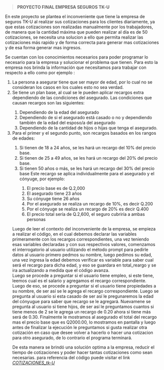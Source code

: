 >**PROYECTO FINAL EMPRESA SEGUROS TK-U**


En este proyecto se plantea el inconveniente que tiene la empresa de seguros TK-U al realizar sus cotizaciones para los clientes diariamente, ya que estas cotizaciones son realizadas manualmente por los trabajadores, de manera que la cantidad máxima que pueden realizar al día es de 50 cotizaciones, se necesita una solucion a ello que permita realizar las cotizaciones más rapido y de forma correcta para generar mas cotizaciones y de esa forma generar mas ingresos. 

Se cuentan con los conocimientos necesarios para poder programar lo necesario para la empresa y solucionar el problema que tienen. Para esto la empresa nos brinda la información que necesitamos para trabajar con respecto a ello como por ejemplo : 

<ol>
<li>La persona a asegurar tiene que ser mayor de edad, por lo cual no se
consideran los casos en los cuales esto no sea verdad.</li>
<li>Se tiene un plan base, al cual se le pueden aplicar recargos extra dependiendo de las condiciones del asegurado. Las condiciones que causan recargos son las siguientes:</li>
  <ol><li>Dependiendo de la edad del asegurado</li>  
  <li>Dependiendo de si el asegurado está casado o no y dependiendo también de la edad del esposo/a del asegurado</li>   
  <li>Dependiendo de la cantidad de hijos o hijas que tenga el asegurado.</li></ol>
<li>Para el primer y el segundo punto, son recargos basados en los rangos de edades:</li>
  <ol><li>Si tienen de 18 a 24 años, se les hará un recargo del 10% del precio base.</li>
  <li>Si tienen de 25 a 49 años, se les hará un recargo del 20% del precio base.</li>
  <li>Si tienen 50 años o más, se les hará un recargo del 30% del precio base Este recargo se aplica individualmente para el asegurado y el cónyuge, por ejemplo:</li></ol>
    <ol><ol><li>El precio base es de Q.2,000</li>
    <li>El asegurado tiene 23 años</li>
    <li>Su cónyuge tiene 26 años</li>
    <li>Por el asegurado se realiza un recargo de 10%, es decir Q.200</li>
    <li>Por el cónyuge se realiza un recargo de 20% es decir Q.400</li>
    <li>El precio total sería de Q.2,600, el seguro cubriría a ambas personas</li></ol></ol>  

Luego de leer el contexto del inconveniente de la empresa, se empieza a realizar el código, en el cual debemos declarar las variables primeramente con los recargos correspondientes, una vez teniendo esas variables declaradas y con sus respectivos valores, comenzamos el interrogatorio al usuario utilizando el método prompt para pedirle datos al usuario primero pedmos su nombre, luego pedimos su edad, una vez ingresa la edad debemos verificar es variable para saber cual será el recargo para dicha edad, y eso se guardara en total_reargo y se ira actualizando a medida que el código avanza.  
Luego se procede a preguntar si el usuario tiene empleo, si este tiene, leemos cual es el salario y agregamos el recargo correspondiente.  
Luego de eso, se procede a preguntar si el usuario tiene propiedades a su nombre, de ser así se le agrega el recargo correspondiente. 
Luego se pregunta al usuario si esta casado de ser así le pregunaremos la edad del cónyugue para saber que recargo se le agregará. 
Nuevamene se pregunta al usuario si tiene hijos, de ser así le preguntamos cuantos si tiene menos de 2 se le agrega un recargo de 0.20 ahora si tiene más será de 0.30.
Finalmente le mostramos al asegurado el total del recargo mas el precio base que es Q2000.00, lo mostramos en pantalla y luego antes de finalizar la ejecución le preguntamos si gusta realizar otra cotización en caso que desee volver a hacerlo o hacer una cotizacion para otro asegurado, de lo contrario el programa terminará. 

De esta manera se brindó una solución optima a la empresa, reducir el tiempo de cotizaciones y poder hacer tantas cotizaciones como sean necesarias. para referencia del código puede visitar el link [*COTIZACIONES_tk-U*](proyecto.html)
    
    
